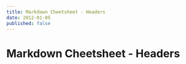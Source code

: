 ```yaml
---
title: Markdown Cheetsheet - Headers
date: 2012-01-05
published: false
---
```


# Markdown Cheetsheet - Headers

